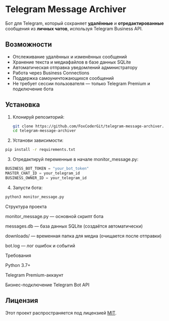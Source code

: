 # Telegram Message Archiver

Бот для Telegram, который сохраняет **удалённые** и **отредактированные** сообщения из **личных чатов**, используя Telegram Business API.

## Возможности

- Отслеживание удалённых и изменённых сообщений  
- Хранение текста и медиафайлов в базе данных SQLite  
- Автоматическая отправка уведомлений администратору  
- Работа через Business Connections  
- Поддержка самоуничтожающихся сообщений  
- Не требует сессии пользователя — только Telegram Premium и подключение бота

## Установка

1. Клонируй репозиторий:
   ```bash
   git clone https://github.com/FoxCoderGit/telegram-message-archiver.git
   cd telegram-message-archiver 
   ```
   
2. Установи зависимости:
```bash
pip install -r requirements.txt
```

3. Отредактируй переменные в начале monitor_message.py:
```Python
BUSINESS_BOT_TOKEN = "your_bot_token"
MASTER_CHAT_ID = your_telegram_id
BUSINESS_OWNER_ID = your_telegram_id
```

4. Запусти бота:
```bash
python3 monitor_message.py
```


Структура проекта

monitor_message.py — основной скрипт бота

messages.db — база данных SQLite (создаётся автоматически)

downloads/ — временная папка для медиа (очищается после отправки)

bot.log — лог ошибок и событий


Требования

Python 3.7+

Telegram Premium-аккаунт

Бизнес-подключение Telegram Bot API


## Лицензия

Этот проект распространяется под лицензией [MIT](LICENSE).